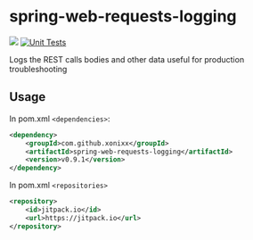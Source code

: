 # spring-web-requests-logging

[![](https://jitpack.io/v/xonixx/spring-web-requests-logging.svg)](https://jitpack.io/#xonixx/spring-web-requests-logging)
[![Unit Tests](https://github.com/xonixx/spring-web-requests-logging/actions/workflows/run-tests.yml/badge.svg)](https://github.com/xonixx/spring-web-requests-logging/actions/workflows/run-tests.yml)

Logs the REST calls bodies and other data useful for production troubleshooting

## Usage

In pom.xml `<dependencies>`:

```xml
<dependency>
    <groupId>com.github.xonixx</groupId>
    <artifactId>spring-web-requests-logging</artifactId>
    <version>v0.9.1</version>
</dependency>
``` 

In pom.xml `<repositories>`

```xml
<repository>
    <id>jitpack.io</id>
    <url>https://jitpack.io</url>
</repository>
``` 

